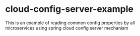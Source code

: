# cloud-config-server-example
This is an example of reading common config properties by all microservices using spring cloud config server mechanism
